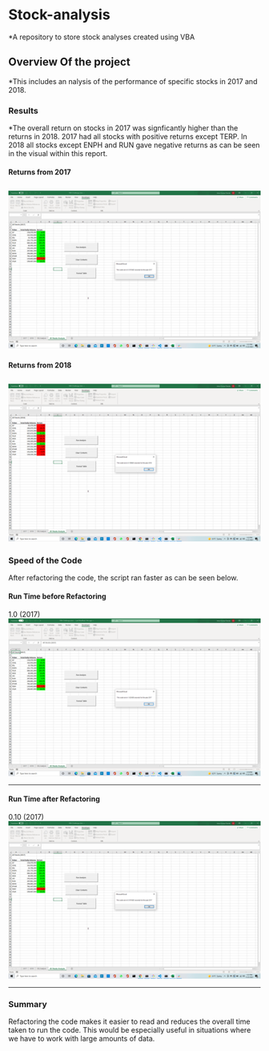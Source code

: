 
# Stock-analysis
*A repository to store stock analyses created using VBA
## Overview Of the project
*This includes an nalysis of the performance of specific stocks in 2017 and 2018.
### Results
*The overall return on stocks in 2017 was signficantly higher than the returns in 2018. 2017 had all stocks with positive returns except TERP. In 2018 all stocks except ENPH and RUN gave negative returns as can be seen in the visual within this report. 

#### Returns from 2017
![2017 Returns](https://github.com/ishan9220/stock-analysis/blob/main/VBA_Challenge_2017.png.png)
---
#### Returns from 2018
![2018 Returns](https://github.com/ishan9220/stock-analysis/blob/main/VBA_Challenge_2018.png.png)
---
### Speed of the Code
After refactoring the code, the script ran faster as can be seen below.
#### Run Time before Refactoring
1.0 (2017)
![Runtime before Refactoring](https://github.com/ishan9220/stock-analysis/blob/main/refactored%202017.png.png)

---
#### Run Time after Refactoring
0.10 (2017)
![Runtime after Refactoring](https://github.com/ishan9220/stock-analysis/blob/main/VBA_Challenge_2017.png.png)

---
### Summary
Refactoring the code makes it easier to read and reduces the overall time taken to run the code. This would be especially useful in situations where we have to work with large amounts of data. 
